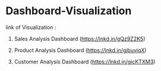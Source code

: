 # Dashboard-Visualization

link of Visualization :
1. Sales Analysis Dashboard
(https://lnkd.in/gQz9Z2K5)

2. Product Analysis Dashboard
(https://lnkd.in/gjbuvjqX)

3. Customer Analysis Dashboard 
(https://lnkd.in/gicKTXM3)

